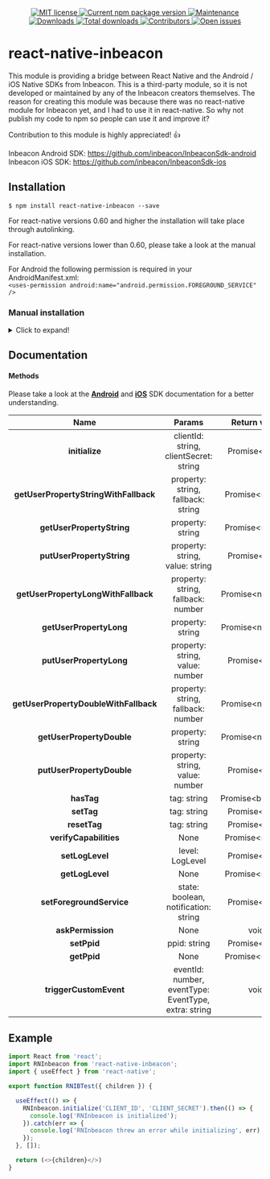 <p align="center">
  <a href="./LICENSE">
    <img src="https://img.shields.io/badge/license-MIT-blue.svg" alt="MIT license" />
  </a>
  <a href="https://npmjs.org/package/react-native-inbeacon">
    <img src="http://img.shields.io/npm/v/react-native-inbeacon.svg" alt="Current npm package version" />
  </a>
  <a href="https://github.com/ramonvermeulen/react-native-inbeacon/graphs/commit-activity">
    <img src="https://img.shields.io/maintenance/no/2021" alt="Maintenance" />
  </a>
  <a href="https://npmjs.org/package/react-native-inbeacon">
    <img src="http://img.shields.io/npm/dm/react-native-inbeacon.svg" alt="Downloads" />
  </a>
  <a href="https://npmjs.org/package/react-native-inbeacon">
    <img src="http://img.shields.io/npm/dt/react-native-inbeacon.svg?label=total%20downloads" alt="Total downloads" />
  </a>
  <a href="https://github.com/ramonvermeulen/react-native-inbeacon/graphs/contributors">
    <img src="https://img.shields.io/github/contributors/ramonvermeulen/react-native-inbeacon" alt="Contributors" />
  </a>
  <a href="https://github.com/ramonvermeulen/react-native-inbeacon/issues">
    <img src="https://img.shields.io/github/issues-raw/ramonvermeulen/react-native-inbeacon" alt="Open issues" />
  </a>
</p>

# react-native-inbeacon

This module is providing a bridge between React Native and the Android / iOS Native SDKs from Inbeacon. 
This is a third-party module, so it is not developed or maintained by any of the Inbeacon creators themselves. 
The reason for creating this module was because there was no react-native module for Inbeacon yet, and I had to use it in react-native. 
So why not publish my code to npm so people can use it and improve it?

Contribution to this module is highly appreciated! 👍

Inbeacon Android SDK: https://github.com/inbeacon/InbeaconSdk-android \
Inbeacon iOS SDK: https://github.com/inbeacon/InbeaconSdk-ios

## Installation
`$ npm install react-native-inbeacon --save`

For react-native versions 0.60 and higher the installation will take place through autolinking.

For react-native versions lower than 0.60, please take a look at the manual installation.

For Android the following permission is required in your AndroidManifest.xml:<br>
`<uses-permission android:name="android.permission.FOREGROUND_SERVICE" />`
### Manual installation
<details>
  <summary>Click to expand!</summary>
  
  #### iOS

  1. In XCode, in the project navigator, right click `Libraries` ➜ `Add Files to [your project's name]`
  2. Go to `node_modules` ➜ `react-native-inbeacon` and add `RNInbeacon.xcodeproj`
  3. In XCode, in the project navigator, select your project. Add `libRNInbeacon.a` to your project's `Build Phases` ➜ `Link Binary With Libraries`
  4. Run your project (`Cmd+R`)<

  #### Android

  1. Open up `android/app/src/main/java/[...]/MainActivity.java`
    - Add `import com.rn.inbeacon.RNInbeaconPackage;` to the imports at the top of the file
    - Add `new RNInbeaconPackage()` to the list returned by the `getPackages()` method
  2. Append the following lines to `android/settings.gradle`:
      ```
      include ':react-native-inbeacon'
      project(':react-native-inbeacon').projectDir = new File(rootProject.projectDir, 	'../node_modules/react-native-inbeacon/android')
      ```
  3. Insert the following lines inside the dependencies block in `android/app/build.gradle`:
      ```
        compile project(':react-native-inbeacon')
      ```
</details>

## Documentation
#### Methods
Please take a look at the [__Android__](https://github.com/inbeacon/InbeaconSdk-android/blob/master/documentation/using-the-sdk.md) and [__iOS__](https://github.com/inbeacon/InbeaconSdk-IOS/blob/master/documentation/using-the-sdk.md) SDK documentation for a better understanding.

| Name          | Params        | Return value | iOS   |  Android |
|:-------------:|:-------------:|:------------:|:-----:|---------:|
| **initialize** | clientId: string,<br>clientSecret: string | Promise&lt;void&gt; | ✔ | ✔ |
| **getUserPropertyStringWithFallback** | property: string,<br>fallback: string | Promise&lt;string&gt; | ✔ | ✔ |
| **getUserPropertyString** | property: string | Promise&lt;string&gt; | ✔ | ✔ |
| **putUserPropertyString** | property: string,<br>value: string | Promise&lt;void&gt; | ✔ | ✔ |
| **getUserPropertyLongWithFallback** | property: string,<br>fallback: number | Promise&lt;number&gt; | ✔ | ✔ |
| **getUserPropertyLong** | property: string | Promise&lt;number&gt; | ✔ | ✔ |
| **putUserPropertyLong** | property: string,<br>value: number | Promise&lt;void&gt; | ✔ | ✔ |
| **getUserPropertyDoubleWithFallback** | property: string,<br>fallback: number | Promise&lt;number&gt; | ✔ | ✔ |
| **getUserPropertyDouble** | property: string | Promise&lt;number&gt; | ✔ | ✔ |
| **putUserPropertyDouble** | property: string,<br>value: number | Promise&lt;void&gt; | ✔ | ✔ |
| **hasTag** | tag: string | Promise&lt;boolean&gt; | ✔ | ✔ |
| **setTag** | tag: string | Promise&lt;void&gt; | ✔ | ✔ |
| **resetTag** | tag: string | Promise&lt;void&gt; | ✔ | ✔ |
| **verifyCapabilities** | None | Promise&lt;string&gt; | ✔ | ✔ |
| **setLogLevel** | level: LogLevel | Promise&lt;void&gt; | ✔ | ✔ |
| **getLogLevel** | None | Promise&lt;string&gt; | ✔ | ✔ |
| **setForegroundService** | state: boolean,<br>notification: string | Promise&lt;void&gt; | No support | ✔ |
| **askPermission** | None | void | ✔ | ✔ |
| **setPpid** | ppid: string | Promise&lt;void&gt; | ✔ | ✔ |
| **getPpid** | None | Promise&lt;string&gt; | ✔ | ✔ |
| **triggerCustomEvent** | eventId: number,<br>eventType: EventType,<br>extra: string | void | ✔ | ✔ |


## Example
```javascript
import React from 'react';
import RNInbeacon from 'react-native-inbeacon';
import { useEffect } from 'react-native';

export function RNIBTest({ children }) {

  useEffect(() => {
    RNInbeacon.initialize('CLIENT_ID', 'CLIENT_SECRET').then(() => {
      console.log('RNInbeacon is initialized');
    }).catch(err => {
      console.log('RNInbeacon threw an error while initializing', err);
    });
  }, []);

  return (<>{children}</>)
}
```
